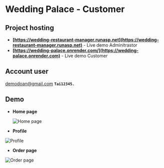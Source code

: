# Wedding Palace - Customer

## Project hosting

- **[https://wedding-restaurant-manager.runasp.net](https://wedding-restaurant-manager.runasp.net)** - Live demo Adminitrastor
- **[https://wedding-palace.onrender.com/](https://wedding-palace.onrender.com)** - Live demo Customer


## Account user

demodoan@gmail.com
**`Tai12345.`**

## Demo
- **Home page**

  ![Home page](https://res.cloudinary.com/dl3hvap4a/image/upload/v1729083970/Screenshot_2024-10-16_200251_iihq0p.png)

- **Profile**

![Profile](https://res.cloudinary.com/dl3hvap4a/image/upload/v1729083897/Screenshot_2024-10-16_200403_yauogz.png)

- **Order page**

![Order page](https://res.cloudinary.com/dl3hvap4a/image/upload/v1729083898/Screenshot_2024-10-16_200334_dh2rfy.png)

